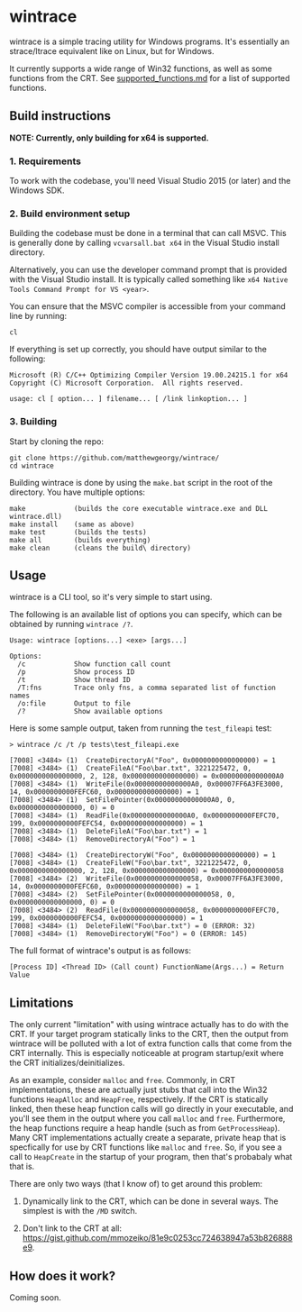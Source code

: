 # wintrace

wintrace is a simple tracing utility for Windows programs.
It's essentially an strace/ltrace equivalent like on Linux, but for Windows.

It currently supports a wide range of Win32 functions, as well as some functions from the CRT. See [supported_functions.md](supported_functions.md) for a list of supported functions.

## Build instructions

**NOTE: Currently, only building for x64 is supported.**

### 1. Requirements

To work with the codebase, you'll need Visual Studio 2015 (or later) and the Windows SDK.

### 2. Build environment setup

Building the codebase must be done in a terminal that can call MSVC. This is generally done by calling `vcvarsall.bat x64` in the Visual Studio install directory.

Alternatively, you can use the developer command prompt that is provided with the Visual Studio install. It is typically called something like `x64 Native Tools Command Prompt for VS <year>`.

You can ensure that the MSVC compiler is accessible from your command line by running:
```
cl
```

If everything is set up correctly, you should have output similar to the following:
```
Microsoft (R) C/C++ Optimizing Compiler Version 19.00.24215.1 for x64
Copyright (C) Microsoft Corporation.  All rights reserved.

usage: cl [ option... ] filename... [ /link linkoption... ]
```

### 3. Building

Start by cloning the repo:


```
git clone https://github.com/matthewgeorgy/wintrace/
cd wintrace
```

Building wintrace is done by using the `make.bat` script in the root of the directory. You have multiple options:

```
make            (builds the core executable wintrace.exe and DLL wintrace.dll)
make install    (same as above)
make test       (builds the tests)
make all        (builds everything)
make clean      (cleans the build\ directory)
```

## Usage

wintrace is a CLI tool, so it's very simple to start using.

The following is an available list of options you can specify,
which can be obtained by running `wintrace /?`.

```
Usage: wintrace [options...] <exe> [args...]

Options:
  /c            Show function call count
  /p            Show process ID
  /t            Show thread ID
  /T:fns        Trace only fns, a comma separated list of function names
  /o:file       Output to file
  /?            Show available options
```

Here is some sample output, taken from running the `test_fileapi` test:
```
> wintrace /c /t /p tests\test_fileapi.exe

[7008] <3484> (1)  CreateDirectoryA("Foo", 0x0000000000000000) = 1
[7008] <3484> (1)  CreateFileA("Foo\bar.txt", 3221225472, 0, 0x0000000000000000, 2, 128, 0x0000000000000000) = 0x00000000000000A0
[7008] <3484> (1)  WriteFile(0x00000000000000A0, 0x00007FF6A3FE3000, 14, 0x0000000000FEFC60, 0x0000000000000000) = 1
[7008] <3484> (1)  SetFilePointer(0x00000000000000A0, 0, 0x0000000000000000, 0) = 0
[7008] <3484> (1)  ReadFile(0x00000000000000A0, 0x0000000000FEFC70, 199, 0x0000000000FEFC54, 0x0000000000000000) = 1
[7008] <3484> (1)  DeleteFileA("Foo\bar.txt") = 1
[7008] <3484> (1)  RemoveDirectoryA("Foo") = 1

[7008] <3484> (1)  CreateDirectoryW("Foo", 0x0000000000000000) = 1
[7008] <3484> (1)  CreateFileW("Foo\bar.txt", 3221225472, 0, 0x0000000000000000, 2, 128, 0x0000000000000000) = 0x0000000000000058
[7008] <3484> (2)  WriteFile(0x0000000000000058, 0x00007FF6A3FE3000, 14, 0x0000000000FEFC60, 0x0000000000000000) = 1
[7008] <3484> (2)  SetFilePointer(0x0000000000000058, 0, 0x0000000000000000, 0) = 0
[7008] <3484> (2)  ReadFile(0x0000000000000058, 0x0000000000FEFC70, 199, 0x0000000000FEFC54, 0x0000000000000000) = 1
[7008] <3484> (1)  DeleteFileW("Foo\bar.txt") = 0 (ERROR: 32)
[7008] <3484> (1)  RemoveDirectoryW("Foo") = 0 (ERROR: 145)
```

The full format of wintrace's output is as follows:

`[Process ID] <Thread ID> (Call count) FunctionName(Args...) = Return Value`

## Limitations

The only current "limitation" with using wintrace actually has to do with the CRT. If your target program statically links to the CRT, then the output from wintrace will be polluted with a lot of extra function calls that come from the CRT internally. This is especially noticeable at program startup/exit where the CRT initializes/deinitializes.

As an example, consider `malloc` and `free`. Commonly, in CRT implementations, these are actually just stubs that call into the Win32 functions `HeapAlloc` and `HeapFree`, respectively. If the CRT is statically linked, then these heap function calls will go directly in your executable, and you'll see them in the output where you call `malloc` and `free`. Furthermore, the heap functions require a heap handle (such as from `GetProcessHeap`). Many CRT implementations actually create a separate, private heap that is specfically for use by CRT functions like `malloc` and `free`. So, if you see a call to `HeapCreate` in the startup of your program, then that's probabaly what that is.

There are only two ways (that I know of) to get around this problem:

1. Dynamically link to the CRT, which can be done in several ways. The simplest is with the `/MD` switch.

2. Don't link to the CRT at all: https://gist.github.com/mmozeiko/81e9c0253cc724638947a53b826888e9.

## How does it work?

Coming soon.

